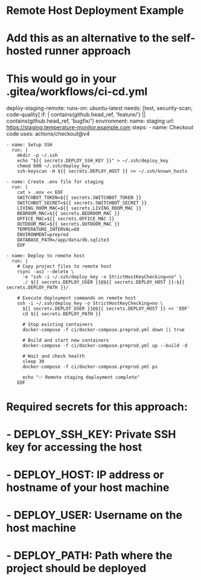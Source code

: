 # Remote Host Deployment Example

# Add this as an alternative to the self-hosted runner approach
# This would go in your .gitea/workflows/ci-cd.yml

  deploy-staging-remote:
    runs-on: ubuntu-latest
    needs: [test, security-scan, code-quality]
    if: |
      contains(github.head_ref, 'feature/') || contains(github.head_ref, 'bugfix/')
    environment:
      name: staging
      url: https://staging.temperature-monitor.example.com
    steps:
    - name: Checkout code
      uses: actions/checkout@v4

    - name: Setup SSH
      run: |
        mkdir -p ~/.ssh
        echo "${{ secrets.DEPLOY_SSH_KEY }}" > ~/.ssh/deploy_key
        chmod 600 ~/.ssh/deploy_key
        ssh-keyscan -H ${{ secrets.DEPLOY_HOST }} >> ~/.ssh/known_hosts

    - name: Create .env file for staging
      run: |
        cat > .env << EOF
        SWITCHBOT_TOKEN=${{ secrets.SWITCHBOT_TOKEN }}
        SWITCHBOT_SECRET=${{ secrets.SWITCHBOT_SECRET }}
        LIVING_ROOM_MAC=${{ secrets.LIVING_ROOM_MAC }}
        BEDROOM_MAC=${{ secrets.BEDROOM_MAC }}
        OFFICE_MAC=${{ secrets.OFFICE_MAC }}
        OUTDOOR_MAC=${{ secrets.OUTDOOR_MAC }}
        TEMPERATURE_INTERVAL=60
        ENVIRONMENT=preprod
        DATABASE_PATH=/app/data/db.sqlite3
        EOF

    - name: Deploy to remote host
      run: |
        # Copy project files to remote host
        rsync -avz --delete \
          -e "ssh -i ~/.ssh/deploy_key -o StrictHostKeyChecking=no" \
          ./ ${{ secrets.DEPLOY_USER }}@${{ secrets.DEPLOY_HOST }}:${{ secrets.DEPLOY_PATH }}/

        # Execute deployment commands on remote host
        ssh -i ~/.ssh/deploy_key -o StrictHostKeyChecking=no \
          ${{ secrets.DEPLOY_USER }}@${{ secrets.DEPLOY_HOST }} << 'EOF'
          cd ${{ secrets.DEPLOY_PATH }}

          # Stop existing containers
          docker-compose -f ci/docker-compose.preprod.yml down || true

          # Build and start new containers
          docker-compose -f ci/docker-compose.preprod.yml up --build -d

          # Wait and check health
          sleep 30
          docker-compose -f ci/docker-compose.preprod.yml ps

          echo "✅ Remote staging deployment complete"
        EOF

# Required secrets for this approach:
# - DEPLOY_SSH_KEY: Private SSH key for accessing the host
# - DEPLOY_HOST: IP address or hostname of your host machine
# - DEPLOY_USER: Username on the host machine
# - DEPLOY_PATH: Path where the project should be deployed